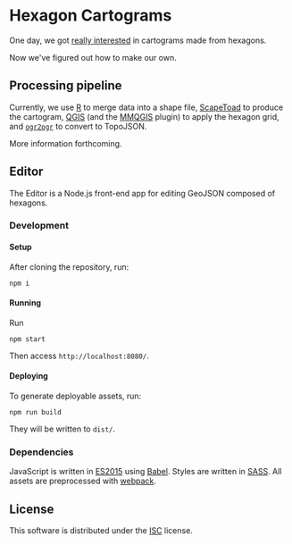 # Hexagon Cartograms

One day, we got [really interested](https://twitter.com/pitchinc/status/765962981855199232)
in cartograms made from hexagons.

Now we've figured out how to make our own.

## Processing pipeline

Currently, we use [R](https://www.r-project.org/) to merge data into a shape
file, [ScapeToad](http://scapetoad.choros.ch/) to produce the cartogram,
[QGIS](http://www.qgis.org/) (and the [MMQGIS](http://michaelminn.com/linux/mmqgis/)
plugin) to apply the hexagon grid, and [`ogr2ogr`](http://www.gdal.org/ogr2ogr.html)
to convert to TopoJSON.

More information forthcoming.

## Editor

The Editor is a Node.js front-end app for editing GeoJSON composed of hexagons.

### Development

#### Setup

After cloning the repository, run:

    npm i

#### Running

Run

    npm start

Then access `http://localhost:8080/`.

#### Deploying

To generate deployable assets, run:

    npm run build

They will be written to `dist/`.

### Dependencies

JavaScript is written in [ES2015](https://babeljs.io/docs/learn-es2015/)
using [Babel](https://babeljs.io/). Styles are written in
[SASS](http://sass-lang.com/). All assets are preprocessed with
[webpack](https://webpack.github.io/).

## License

This software is distributed under the [ISC](https://spdx.org/licenses/ISC.html)
license.
